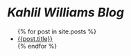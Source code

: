 # ***Kahlil Williams Blog***





<ul>
    {% for post in site.posts %}
    <li>
    <a href= "/blog{{ post.url }}"> {{post.title}}</a>
    </li>
    {% endfor %}
</ul>